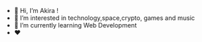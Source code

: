 - 👋 Hi, I’m Akira !
- 👀 I’m interested in technology,space,crypto, games and music 
- 🌱 I’m currently learning Web Development
-  ♥

